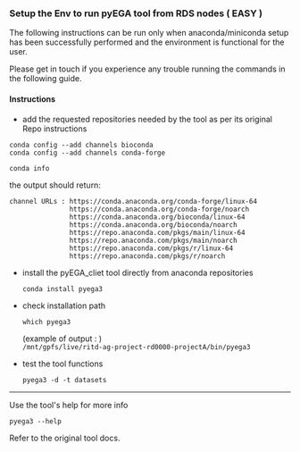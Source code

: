 
### Setup the Env to run pyEGA tool from RDS nodes ( EASY )

The following instructions can be run only when anaconda/miniconda setup has been successfully performed and the environment is functional for the user.

Please get in touch if you experience any trouble running the commands in the following guide.

#### Instructions

- add the requested repositories needed by the tool as per its original Repo instructions  

`conda config --add channels bioconda`  
`conda config --add channels conda-forge`  

`conda info`

the output should return:

```
channel URLs : https://conda.anaconda.org/conda-forge/linux-64
               https://conda.anaconda.org/conda-forge/noarch
               https://conda.anaconda.org/bioconda/linux-64
               https://conda.anaconda.org/bioconda/noarch
               https://repo.anaconda.com/pkgs/main/linux-64
               https://repo.anaconda.com/pkgs/main/noarch
               https://repo.anaconda.com/pkgs/r/linux-64
               https://repo.anaconda.com/pkgs/r/noarch
```
- install the pyEGA_cliet tool directly from anaconda repositories  

  `conda install pyega3`

- check installation path  

  `which pyega3`

  (example of output : )  
  `/mnt/gpfs/live/ritd-ag-project-rd0000-projectA/bin/pyega3`

- test the tool functions  

  `pyega3 -d -t datasets`

---

Use the tool's help for more info  

`pyega3 --help`

Refer to the original tool docs.
